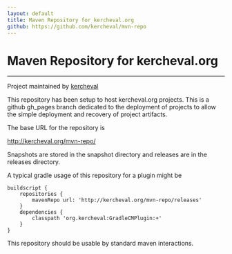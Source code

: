 ```yaml
---
layout: default
title: Maven Repository for kercheval.org
github: https://github.com/kercheval/mvn-repo
---
```


# Maven Repository for kercheval.org

***

<span class="credits left">Project maintained by <a href="https://github.com/kercheval">kercheval</a></span>


This repository has been setup to host kercheval.org projects.  This
is a github gh_pages branch dedicated to the deployment of projects to
allow the simple deployment and recovery of project artifacts.

The base URL for the repository is

http://kercheval.org/mvn-repo/

Snapshots are stored in the snapshot directory and releases are in the releases directory.

A typical gradle usage of this repository for a plugin might be

```
buildscript {
    repositories {
        mavenRepo url: 'http://kercheval.org/mvn-repo/releases'
    }
    dependencies {
        classpath 'org.kercheval:GradleCMPlugin:+'
    }
}
```

This repository should be usable by standard maven interactions.

